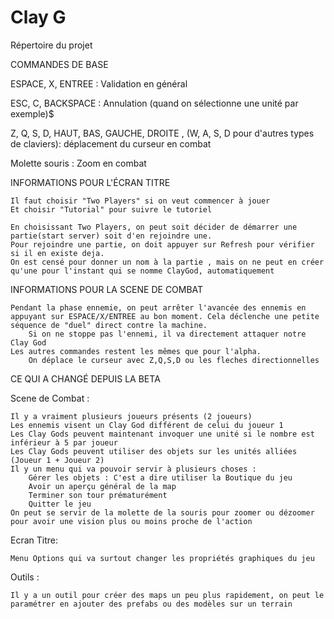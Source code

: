 Clay G
=========================

Répertoire du projet


COMMANDES DE BASE

ESPACE, X, ENTREE : Validation en général

ESC, C, BACKSPACE : Annulation (quand on sélectionne une unité par exemple)$

Z, Q, S, D, HAUT, BAS, GAUCHE, DROITE , (W, A, S, D pour d'autres types de claviers): déplacement du curseur en combat

Molette souris : Zoom en combat

INFORMATIONS POUR L'ÉCRAN TITRE

	Il faut choisir "Two Players" si on veut commencer à jouer
	Et choisir "Tutorial" pour suivre le tutoriel
	
	En choisissant Two Players, on peut soit décider de démarrer une partie(start server) soit d'en rejoindre une.
	Pour rejoindre une partie, on doit appuyer sur Refresh pour vérifier si il en existe deja.
	On est censé pour donner un nom à la partie , mais on ne peut en créer qu'une pour l'instant qui se nomme ClayGod, automatiquement

INFORMATIONS POUR LA SCENE DE COMBAT

	Pendant la phase ennemie, on peut arrêter l'avancée des ennemis en appuyant sur ESPACE/X/ENTREE au bon moment. Cela déclenche une petite séquence de "duel" direct contre la machine. 
		Si on ne stoppe pas l'ennemi, il va directement attaquer notre Clay God
	Les autres commandes restent les mêmes que pour l'alpha.
		On déplace le curseur avec Z,Q,S,D ou les fleches directionnelles
	

CE QUI A CHANGÉ DEPUIS LA BETA

Scene de Combat :

	Il y a vraiment plusieurs joueurs présents (2 joueurs)
	Les ennemis visent un Clay God différent de celui du joueur 1
	Les Clay Gods peuvent maintenant invoquer une unité si le nombre est inférieur à 5 par joueur
	Les Clay Gods peuvent utiliser des objets sur les unités alliées (Joueur 1 + Joueur 2)
	Il y un menu qui va pouvoir servir à plusieurs choses :
		Gérer les objets : C'est a dire utiliser la Boutique du jeu
		Avoir un aperçu général de la map
		Terminer son tour prématurément
		Quitter le jeu
	On peut se servir de la molette de la souris pour zoomer ou dézoomer pour avoir une vision plus ou moins proche de l'action
	
	
Ecran Titre:

	Menu Options qui va surtout changer les propriétés graphiques du jeu
	
Outils :

	Il y a un outil pour créer des maps un peu plus rapidement, on peut le paramétrer en ajouter des prefabs ou des modèles sur un terrain
